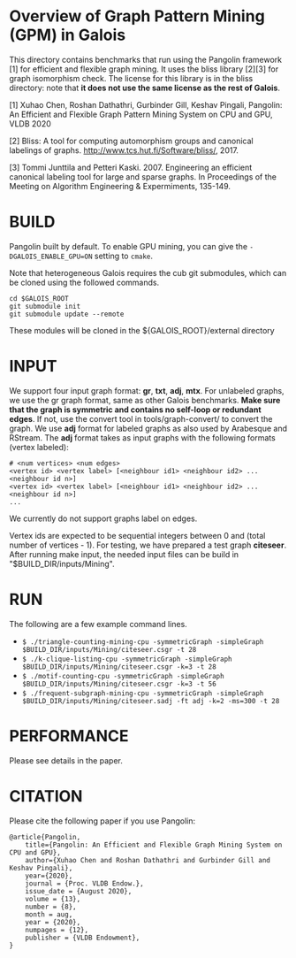 Overview of Graph Pattern Mining (GPM) in Galois
================================================================================

This directory contains benchmarks that run using the Pangolin framework [1]
for efficient and flexible graph mining.  It uses the bliss library [2][3] for
graph isomorphism check.  The license for this library is in the bliss
directory: note that **it does not use the same license as the rest of
Galois**.

[1] Xuhao Chen, Roshan Dathathri, Gurbinder Gill, Keshav Pingali, 
Pangolin: An Efficient and Flexible Graph Pattern Mining System on CPU and GPU, VLDB 2020

[2] Bliss: A tool for computing automorphism groups and canonical 
labelings of graphs. http://www.tcs.hut.fi/Software/bliss/, 2017.

[3] Tommi Junttila and Petteri Kaski. 2007. Engineering an efficient 
canonical labeling tool for large and sparse graphs. In Proceedings 
of the Meeting on Algorithm Engineering & Expermiments, 135-149.

BUILD
================================================================================

Pangolin built by default. To enable GPU mining, you can give the
`-DGALOIS_ENABLE_GPU=ON` setting to `cmake`.

Note that heterogeneous Galois requires the cub git submodules, which can be cloned using the followed commands.

```Shell
cd $GALOIS_ROOT
git submodule init
git submodule update --remote
```
These modules will be cloned in the ${GALOIS\_ROOT}/external directory

INPUT
================================================================================

We support four input graph format: **gr**, **txt**, **adj**, **mtx**.
For unlabeled graphs, we use the gr graph format, same as other Galois benchmarks.
**Make sure that the graph is symmetric and contains no self-loop or redundant edges**.
If not, use the convert tool in tools/graph-convert/ to convert the graph.
We use **adj** format for labeled graphs as also used by Arabesque and RStream.
The **adj** format takes as input graphs with the following formats (vertex labeled):

```
# <num vertices> <num edges>
<vertex id> <vertex label> [<neighbour id1> <neighbour id2> ... <neighbour id n>]
<vertex id> <vertex label> [<neighbour id1> <neighbour id2> ... <neighbour id n>]
...
```

We currently do not support graphs label on edges.

Vertex ids are expected to be sequential integers between 0 and (total number of vertices - 1).
For testing, we have prepared a test graph **citeseer**. After running make input,
the needed input files can be build in "$BUILD_DIR/inputs/Mining".

RUN
================================================================================

The following are a few example command lines.

- `$ ./triangle-counting-mining-cpu -symmetricGraph -simpleGraph $BUILD_DIR/inputs/Mining/citeseer.csgr -t 28`
- `$ ./k-clique-listing-cpu -symmetricGraph -simpleGraph $BUILD_DIR/inputs/Mining/citeseer.csgr -k=3 -t 28`
- `$ ./motif-counting-cpu -symmetricGraph -simpleGraph $BUILD_DIR/inputs/Mining/citeseer.csgr -k=3 -t 56`
- `$ ./frequent-subgraph-mining-cpu -symmetricGraph -simpleGraph $BUILD_DIR/inputs/Mining/citeseer.sadj -ft adj -k=2 -ms=300 -t 28`

PERFORMANCE
================================================================================

Please see details in the paper.

CITATION
================================================================================

Please cite the following paper if you use Pangolin:

```
@article{Pangolin,
	title={Pangolin: An Efficient and Flexible Graph Mining System on CPU and GPU},
	author={Xuhao Chen and Roshan Dathathri and Gurbinder Gill and Keshav Pingali},
	year={2020},
	journal = {Proc. VLDB Endow.},
	issue_date = {August 2020},
	volume = {13},
	number = {8},
	month = aug,
	year = {2020},
	numpages = {12},
	publisher = {VLDB Endowment},
}
```

